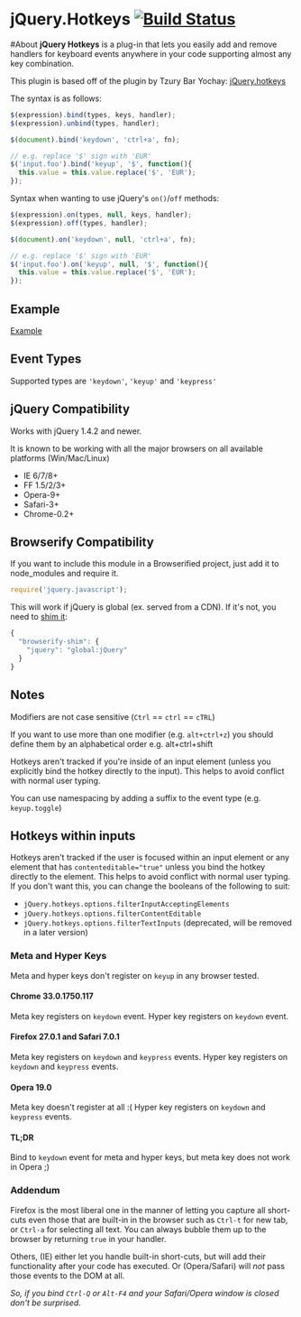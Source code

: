 # jQuery.Hotkeys [![Build Status](https://secure.travis-ci.org/jeresig/jquery.hotkeys.png)](http://travis-ci.org/jeresig/jquery.hotkeys)

#About
**jQuery Hotkeys** is a plug-in that lets you easily add and remove handlers for keyboard events anywhere in your code
supporting almost any key combination.

This plugin is based off of the plugin by Tzury Bar Yochay: [jQuery.hotkeys](https://github.com/tzuryby/jquery.hotkeys)

The syntax is as follows:

```javascript
$(expression).bind(types, keys, handler);
$(expression).unbind(types, handler);

$(document).bind('keydown', 'ctrl+a', fn);

// e.g. replace '$' sign with 'EUR'
$('input.foo').bind('keyup', '$', function(){
  this.value = this.value.replace('$', 'EUR');
});
```

Syntax when wanting to use jQuery's `on()`/`off` methods:

```javascript
$(expression).on(types, null, keys, handler);
$(expression).off(types, handler);

$(document).on('keydown', null, 'ctrl+a', fn);

// e.g. replace '$' sign with 'EUR'
$('input.foo').on('keyup', null, '$', function(){
  this.value = this.value.replace('$', 'EUR');
});     
```

## Example

[Example](https://rawgit.com/jeresig/jquery.hotkeys/master/test-static-01.html)

## Event Types

Supported types are `'keydown'`, `'keyup'` and `'keypress'`

## jQuery Compatibility

Works with jQuery 1.4.2 and newer.

It is known to be working with all the major browsers on all available platforms (Win/Mac/Linux)

* IE 6/7/8+
* FF 1.5/2/3+
* Opera-9+
* Safari-3+
* Chrome-0.2+

## Browserify Compatibility

If you want to include this module in a Browserified project, just add it to node_modules and require it.

```javascript
require('jquery.javascript');
```

This will work if jQuery is global (ex. served from a CDN). If it's not, you need
to [shim it](https://github.com/thlorenz/browserify-shim#a-expose-global-variables-via-global):

```javascript
{
  "browserify-shim": {
    "jquery": "global:jQuery"
  }
}
```

## Notes

Modifiers are not case sensitive (`Ctrl` == `ctrl` == `cTRL`)

If you want to use more than one modifier (e.g. `alt+ctrl+z`) you should define them by an alphabetical order e.g.
alt+ctrl+shift

Hotkeys aren't tracked if you're inside of an input element (unless you explicitly bind the hotkey directly to the
input). This helps to avoid conflict with normal user typing.

You can use namespacing by adding a suffix to the event type (e.g. `keyup.toggle`)

## Hotkeys within inputs

Hotkeys aren't tracked if the user is focused within an input element or any element that has `contenteditable="true"`
unless you bind the hotkey directly to the element. This helps to avoid conflict with normal user typing.
If you don't want this, you can change the booleans of the following to suit:

* `jQuery.hotkeys.options.filterInputAcceptingElements`
* `jQuery.hotkeys.options.filterContentEditable`
* `jQuery.hotkeys.options.filterTextInputs` (deprecated, will be removed in a later version)

### Meta and Hyper Keys

Meta and hyper keys don't register on `keyup` in any browser tested.

#### Chrome 33.0.1750.117

Meta key registers on `keydown` event.
Hyper key registers on `keydown` event.

#### Firefox 27.0.1 and Safari 7.0.1

Meta key registers on `keydown` and `keypress` events.
Hyper key registers on `keydown` and `keypress` events.

#### Opera 19.0

Meta key doesn't register at all :(
Hyper key registers on `keydown` and `keypress` events.

#### TL;DR

Bind to `keydown` event for meta and hyper keys, but meta key does not work in Opera ;)

### Addendum

Firefox is the most liberal one in the manner of letting you capture all short-cuts even those that are built-in in the
browser such as `Ctrl-t` for new tab, or `Ctrl-a` for selecting all text. You can always bubble them up to the browser
by returning `true` in your handler.

Others, (IE) either let you handle built-in short-cuts, but will add their functionality after your code has executed.
Or (Opera/Safari) will *not* pass those events to the DOM at all.

*So, if you bind `Ctrl-Q` or `Alt-F4` and your Safari/Opera window is closed don't be surprised.*
